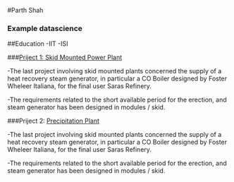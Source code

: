 #Parth Shah
### Example datascience

##Education
-IIT
-ISI

###[Priject 1: Skid Mounted Power Plant](www.google.com)

-The last project involving skid mounted plants concerned the supply of a heat recovery steam generator, in particular a CO Boiler designed by Foster Wheleer Italiana, for the final user Saras Refinery.

-The requirements related to the short available period for the erection, and steam generator has been designed in modules / skid.

###Priject 2: [Precipitation Plant](www.google.com)

-The last project involving skid mounted plants concerned the supply of a heat recovery steam generator, in particular a CO Boiler designed by Foster Wheleer Italiana, for the final user Saras Refinery.

-The requirements related to the short available period for the erection, and steam generator has been designed in modules / skid.
